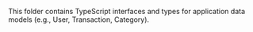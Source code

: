 This folder contains TypeScript interfaces and types for application data models (e.g., User, Transaction, Category).
